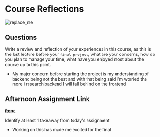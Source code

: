 # Course Reflections

![replace_me](https://codeworks.blob.core.windows.net/public/assets/img/illustrations/placeholder.svg)

## Questions

Write a review and reflection of your experiences in this course, as this is the last lecture before your `final project`, what are your concerns, how do you plan to manage your time, what have you enjoyed most about the course up to this point.
- My major concern before starting the project is my understanding of backend being not the best and with that being said i'm worried the more i research backend I will fall behind on the frontend
## Afternoon Assignment Link

**[Repo](https://github.com/samwgit/gregslist-dotnet)**

Identify at least 1 takeaway from today's assignment
- Working on this has made me excited for the final